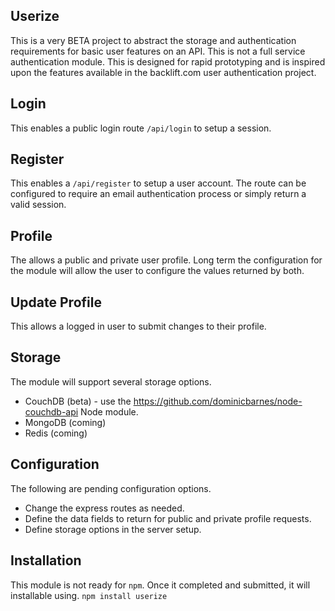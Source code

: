 ## Userize

This is a very BETA project to abstract the storage and authentication requirements for basic user features on an API. This is not a full service authentication module. This is designed for rapid prototyping and is inspired upon the features available in the backlift.com user authentication project.

## Login
This enables a public login route `/api/login` to setup a session.

## Register 
This enables a `/api/register` to setup a user account. The route can be configured to require an email authentication process or simply return a valid session. 

## Profile 
The allows a public and private user profile. Long term the configuration for the module will allow the user to configure the values returned by both.

## Update Profile
This allows a logged in user to submit changes to their profile. 

## Storage
The module will support several storage options. 
* CouchDB (beta) - use the https://github.com/dominicbarnes/node-couchdb-api Node module. 
* MongoDB (coming)
* Redis (coming)

## Configuration
The following are pending configuration options. 

* Change the express routes as needed.
* Define the data fields to return for public and private profile requests.
* Define storage options in the server setup.

## Installation
This module is not ready for `npm`. Once it completed and submitted, it will installable using. `npm install userize`
